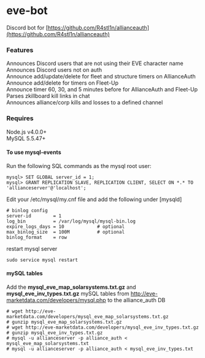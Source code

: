 eve-bot
============
Discord bot for [https://github.com/R4stl1n/allianceauth](https://github.com/R4stl1n/allianceauth)

### Features
Announces Discord users that are not using their EVE character name  
Announces Discord users not on auth  
Announce add/update/delete for fleet and structure timers on AllianceAuth  
Announce add/delete for timers on Fleet-Up  
Announce timer 60, 30, and 5 minutes before for AllianceAuth and Fleet-Up  
Parses zkillboard kill links in chat  
Announces alliance/corp kills and losses to a defined channel  

### Requires
Node.js v4.0.0+  
MySQL 5.5.47+

#### To use mysql-events
Run the following SQL commands as the mysql root user:

	mysql> SET GLOBAL server_id = 1;
	mysql> GRANT REPLICATION SLAVE, REPLICATION CLIENT, SELECT ON *.* TO 'allianceserver'@'localhost';

Edit your /etc/mysql/my.cnf file and add the following under [mysqld]

	# binlog config
	server-id        = 1
	log_bin          = /var/log/mysql/mysql-bin.log
	expire_logs_days = 10            # optional
	max_binlog_size  = 100M          # optional
	binlog_format    = row


restart mysql server

	sudo service mysql restart


#### mySQL tables
Add the **mysql_eve_map_solarsystems.txt.gz** and **mysql_eve_inv_types.txt.gz** mySQL tables from http://eve-marketdata.com/developers/mysql.php to the alliance_auth DB

	# wget http://eve-marketdata.com/developers/mysql_eve_map_solarsystems.txt.gz
	# gunzip mysql_eve_map_solarsystems.txt.gz
	# wget http://eve-marketdata.com/developers/mysql_eve_inv_types.txt.gz
	# gunzip mysql_eve_inv_types.txt.gz
	# mysql -u allianceserver -p alliance_auth < mysql_eve_map_solarsystems.txt
	# mysql -u allianceserver -p alliance_auth < mysql_eve_inv_types.txt
